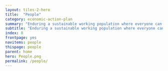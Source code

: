 ```yaml
---
layout: tiles-2-hero
title:  "People"
category: economic-action-plan
summary: "Enduring a sustainable working population where everyone can participate in and benefit from our increased prosperity."
subtitle: "Enduring a sustainable working population where everyone can participate in and benefit from our increased prosperity."
index: 8
frontpage: yes
navitems: people
thispage: people
parent: home
hero: People.png
permalink: /people/
---
```


